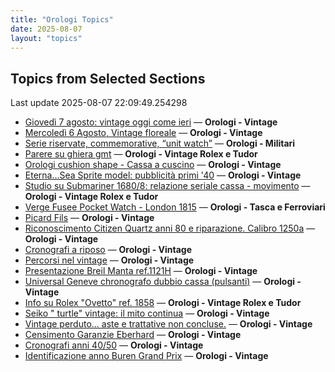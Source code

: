 ```yaml
---
title: "Orologi Topics"
date: 2025-08-07
layout: "topics"
---
```


## Topics from Selected Sections

Last update 2025-08-07 22:09:49.254298

- [Giovedì 7 agosto: vintage oggi come ieri](https://orologi.forumfree.it/?t=80784045) — **Orologi - Vintage**
- [Mercoledì 6 Agosto, Vintage floreale](https://orologi.forumfree.it/?t=80783159) — **Orologi - Vintage**
- [Serie riservate, commemorative, “unit watch”](https://orologi.forumfree.it/?t=70708713) — **Orologi - Militari**
- [Parere su ghiera gmt](https://orologi.forumfree.it/?t=80776652) — **Orologi - Vintage Rolex e Tudor**
- [Orologi cushion shape - Cassa a cuscino](https://orologi.forumfree.it/?t=80777444) — **Orologi - Vintage**
- [Eterna...Sea Sprite model: pubblicità primi '40](https://orologi.forumfree.it/?t=80782229) — **Orologi - Vintage**
- [Studio su Submariner 1680/8: relazione seriale cassa - movimento](https://orologi.forumfree.it/?t=80783704) — **Orologi - Vintage Rolex e Tudor**
- [Verge Fusee Pocket Watch - London 1815](https://orologi.forumfree.it/?t=80778110) — **Orologi - Tasca e Ferroviari**
- [Picard Fils](https://orologi.forumfree.it/?t=80783043) — **Orologi - Vintage**
- [Riconoscimento Citizen Quartz anni 80 e riparazione. Calibro 1250a](https://orologi.forumfree.it/?t=80681696) — **Orologi - Vintage**
- [Cronografi a riposo](https://orologi.forumfree.it/?t=80784502) — **Orologi - Vintage**
- [Percorsi nel vintage](https://orologi.forumfree.it/?t=80784785) — **Orologi - Vintage**
- [Presentazione Breil Manta ref.1121H](https://orologi.forumfree.it/?t=80778729) — **Orologi - Vintage**
- [Universal Geneve chronografo dubbio cassa (pulsanti)](https://orologi.forumfree.it/?t=80783005) — **Orologi - Vintage**
- [Info su Rolex "Ovetto" ref. 1858](https://orologi.forumfree.it/?t=80783004) — **Orologi - Vintage Rolex e Tudor**
- [Seiko " turtle" vintage: il mito continua](https://orologi.forumfree.it/?t=80781201) — **Orologi - Vintage**
- [Vintage perduto... aste e trattative non concluse.](https://orologi.forumfree.it/?t=80507966) — **Orologi - Vintage**
- [Censimento Garanzie Eberhard](https://orologi.forumfree.it/?t=60217132) — **Orologi - Vintage**
- [Cronografi anni 40/50](https://orologi.forumfree.it/?t=80740948) — **Orologi - Vintage**
- [Identificazione anno Buren Grand Prix](https://orologi.forumfree.it/?t=80773295) — **Orologi - Vintage**
